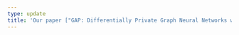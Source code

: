 ```yaml
---
type: update
title: 'Our paper ["GAP: Differentially Private Graph Neural Networks with Aggregation Perturbation"](https://arxiv.org/abs/2203.00949) with Ali Shahin Shamsabadi, Aurélien Bellet, and Daniel Gatica-Perez has been accepted to USENIX Security Symposium ([USENIX Security 2023](https://www.usenix.org/conference/usenixsecurity23)).'
---
```

